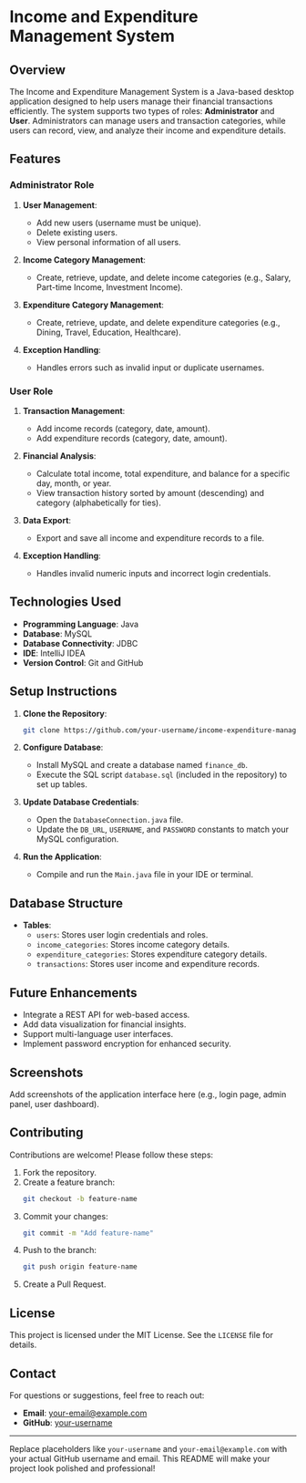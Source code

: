 # Income and Expenditure Management System

## **Overview**
The Income and Expenditure Management System is a Java-based desktop application designed to help users manage their financial transactions efficiently. The system supports two types of roles: **Administrator** and **User**. Administrators can manage users and transaction categories, while users can record, view, and analyze their income and expenditure details.

## **Features**
### **Administrator Role**
1. **User Management**:
   - Add new users (username must be unique).
   - Delete existing users.
   - View personal information of all users.

2. **Income Category Management**:
   - Create, retrieve, update, and delete income categories (e.g., Salary, Part-time Income, Investment Income).

3. **Expenditure Category Management**:
   - Create, retrieve, update, and delete expenditure categories (e.g., Dining, Travel, Education, Healthcare).

4. **Exception Handling**:
   - Handles errors such as invalid input or duplicate usernames.

### **User Role**
1. **Transaction Management**:
   - Add income records (category, date, amount).
   - Add expenditure records (category, date, amount).

2. **Financial Analysis**:
   - Calculate total income, total expenditure, and balance for a specific day, month, or year.
   - View transaction history sorted by amount (descending) and category (alphabetically for ties).

3. **Data Export**:
   - Export and save all income and expenditure records to a file.

4. **Exception Handling**:
   - Handles invalid numeric inputs and incorrect login credentials.

## **Technologies Used**
- **Programming Language**: Java
- **Database**: MySQL
- **Database Connectivity**: JDBC
- **IDE**: IntelliJ IDEA
- **Version Control**: Git and GitHub

## **Setup Instructions**
1. **Clone the Repository**:
   ```bash
   git clone https://github.com/your-username/income-expenditure-management.git
   ```
2. **Configure Database**:
   - Install MySQL and create a database named `finance_db`.
   - Execute the SQL script `database.sql` (included in the repository) to set up tables.

3. **Update Database Credentials**:
   - Open the `DatabaseConnection.java` file.
   - Update the `DB_URL`, `USERNAME`, and `PASSWORD` constants to match your MySQL configuration.

4. **Run the Application**:
   - Compile and run the `Main.java` file in your IDE or terminal.

## **Database Structure**
- **Tables**:
  - `users`: Stores user login credentials and roles.
  - `income_categories`: Stores income category details.
  - `expenditure_categories`: Stores expenditure category details.
  - `transactions`: Stores user income and expenditure records.

## **Future Enhancements**
- Integrate a REST API for web-based access.
- Add data visualization for financial insights.
- Support multi-language user interfaces.
- Implement password encryption for enhanced security.

## **Screenshots**
Add screenshots of the application interface here (e.g., login page, admin panel, user dashboard).

## **Contributing**
Contributions are welcome! Please follow these steps:
1. Fork the repository.
2. Create a feature branch:
   ```bash
   git checkout -b feature-name
   ```
3. Commit your changes:
   ```bash
   git commit -m "Add feature-name"
   ```
4. Push to the branch:
   ```bash
   git push origin feature-name
   ```
5. Create a Pull Request.

## **License**
This project is licensed under the MIT License. See the `LICENSE` file for details.

## **Contact**
For questions or suggestions, feel free to reach out:
- **Email**: your-email@example.com
- **GitHub**: [your-username](https://github.com/your-username)

---

Replace placeholders like `your-username` and `your-email@example.com` with your actual GitHub username and email. This README will make your project look polished and professional!

